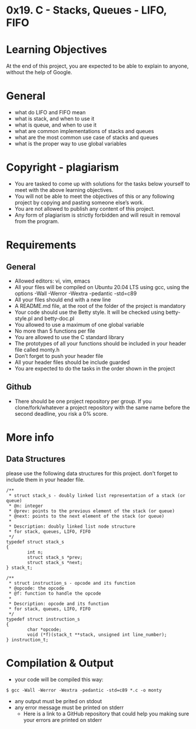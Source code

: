 # 0x19. C - Stacks, Queues - LIFO, FIFO

# Learning Objectives

At the end of this project, you are expected to be able to explain to anyone, without the help of Google.

# General
- what do LIFO and FIFO mean
- what is stack, and when to use it
- what is queue, and when to use it
- what are common implementations of stacks and queues
- what are the most common use case of stacks and queues
- what is the proper way to use global variables

# Copyright - plagiarism

- You are tasked to come up with solutions for the tasks below yourself to meet with the above learning objectives.
- You will not be able to meet the objectives of this or any following project by copying and pasting someone else’s work.
- You are not allowed to publish any content of this project.
- Any form of plagiarism is strictly forbidden and will result in removal from the program.
# Requirements
## General

- Allowed editors: vi, vim, emacs
- All your files will be compiled on Ubuntu 20.04 LTS using gcc, using the options -Wall -Werror -Wextra -pedantic -std=c89
- All your files should end with a new line
- A README.md file, at the root of the folder of the project is mandatory
- Your code should use the Betty style. It will be checked using betty-style.pl and betty-doc.pl
- You allowed to use a maximum of one global variable
- No more than 5 functions per file
- You are allowed to use the C standard library
- The prototypes of all your functions should be included in your header file called monty.h
- Don’t forget to push your header file
- All your header files should be include guarded
- You are expected to do the tasks in the order shown in the project

## Github

- There should be one project repository per group. If you clone/fork/whatever a project repository with the same name before the second deadline, you risk a 0% score.

# More info
## Data Structures

please use the following data structures for this project. don't forget to include them in your header file.


```
/**
 * struct stack_s - doubly linked list representation of a stack (or queue)
 * @n: integer
 * @prev: points to the previous element of the stack (or queue)
 * @next: points to the next element of the stack (or queue)
 *
 * Description: doubly linked list node structure
 * for stack, queues, LIFO, FIFO
 */
typedef struct stack_s
{
        int n;
        struct stack_s *prev;
        struct stack_s *next;
} stack_t;
```
```
/**
 * struct instruction_s - opcode and its function
 * @opcode: the opcode
 * @f: function to handle the opcode
 *
 * Description: opcode and its function
 * for stack, queues, LIFO, FIFO
 */
typedef struct instruction_s
{
        char *opcode;
        void (*f)(stack_t **stack, unsigned int line_number);
} instruction_t;
```

# Compilation & Output
- your code will be compiled this way:
``` 
$ gcc -Wall -Werror -Wextra -pedantic -std=c89 *.c -o monty 
```
- any output must be prited on stdout
- any error message must be printed on stderr
	- Here is a link to a GitHub repository that could help you making sure your errors are printed on stderr
